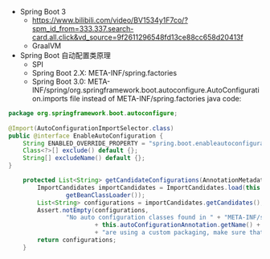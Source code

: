 * Spring Boot 3
  - https://www.bilibili.com/video/BV1534y1F7co/?spm_id_from=333.337.search-card.all.click&vd_source=9f2611296548fd13ce88cc658d20413f
  - GraalVM 
* Spring Boot 自动配置类原理
   - SPI
   - Spring Boot 2.X: META-INF/spring.factories
   - Spring Boot 3.0: META-INF/spring/org.springframework.boot.autoconfigure.AutoConfiguration.imports file instead of META-INF/spring.factories
java code:
```java
package org.springframework.boot.autoconfigure;
  
@Import(AutoConfigurationImportSelector.class)
public @interface EnableAutoConfiguration {
    String ENABLED_OVERRIDE_PROPERTY = "spring.boot.enableautoconfiguration";
    Class<?>[] exclude() default {};
    String[] excludeName() default {};
}
```
```java
	protected List<String> getCandidateConfigurations(AnnotationMetadata metadata, AnnotationAttributes attributes) {
		ImportCandidates importCandidates = ImportCandidates.load(this.autoConfigurationAnnotation,
				getBeanClassLoader());
		List<String> configurations = importCandidates.getCandidates();
		Assert.notEmpty(configurations,
				"No auto configuration classes found in " + "META-INF/spring/"
						+ this.autoConfigurationAnnotation.getName() + ".imports. If you "
						+ "are using a custom packaging, make sure that file is correct.");
		return configurations;
	}
```
